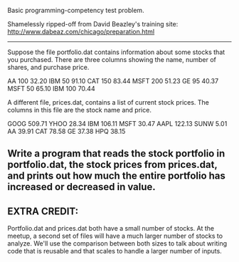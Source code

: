 Basic programming-competency test problem.

Shamelessly ripped-off from David Beazley's training site:
http://www.dabeaz.com/chicago/preparation.html

-------------------------------------------------------------------------------
Suppose the file portfolio.dat contains information about some stocks that you
purchased. There are three columns showing the name, number of shares, and
purchase price.

AA 100 32.20
IBM 50 91.10
CAT 150 83.44
MSFT 200 51.23
GE 95 40.37
MSFT 50 65.10
IBM 100 70.44

A different file, prices.dat, contains a list of current stock prices. The
columns in this file are the stock name and price.

GOOG 509.71
YHOO 28.34
IBM 106.11
MSFT 30.47
AAPL 122.13
SUNW 5.01
AA 39.91
CAT 78.58
GE 37.38
HPQ 38.15

Write a program that reads the stock portfolio in portfolio.dat, the stock
prices from prices.dat, and prints out how much the entire portfolio has
increased or decreased in value.
-------------------------------------------------------------------------------

EXTRA CREDIT: 
-------------
Portfolio.dat and prices.dat both have a small number of stocks. At the
meetup, a second set of files will have a much larger number of stocks to
analyze. We'll use the comparison between both sizes to talk about writing
code that is reusable and that scales to handle a larger number of inputs. 
